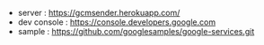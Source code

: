 - server : https://gcmsender.herokuapp.com/
- dev console : https://console.developers.google.com
- sample : https://github.com/googlesamples/google-services.git
